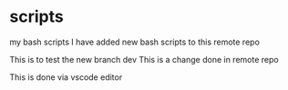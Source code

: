 # scripts
my bash scripts 
I have added new bash scripts to this remote repo

This is to test the new branch dev
This is a change done in remote repo

This is done via vscode editor
